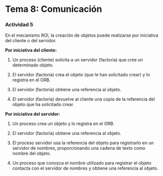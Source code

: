 # Tema 8: Comunicación

### Actividad 5

En el mecanismo ROI, la creación de objetos puede realizarse por iniciativa del cliente o del servidor.

**Por iniciativa del cliente:**

1. Un proceso (cliente) solicita a un servidor (factoría) que cree un determinado objeto.

2. El servidor (factoría) crea el objeto (que le han solicitado crear) y lo registra en el ORB.

3. El servidor (factoría) obtiene una referencia al objeto.

4. El servidor (factoría) devuelve al cliente una copia de la referencia del objeto que ha solicitado crear.

**Por iniciativa del servidor:**

1. Un proceso crea un objeto y lo registra en el ORB.

2. El servidor (factoría) obtiene una referencia al objeto.

3. El proceso servidor usa la referencia del objeto para registrarlo en un servidor de nombres, proporcionando una cadena de texto como nombre del objeto.

4. Un proceso que conozca el nombre utilizado para registrar el objeto contacta con el servidor de nombres y obtiene una referencia al objeto.
